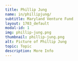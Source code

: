 ```yaml
---
title: Phillip Jung
name: in/phillipjung/
subtitle: Maryland Venture Fund
layout: 1703_default
modal-id: 1
img: phillip-jung.png
thumbnail: phillip-jung.png
alt: Picture of Phillip Jung
topic: Topic
description: More Info
---
```

